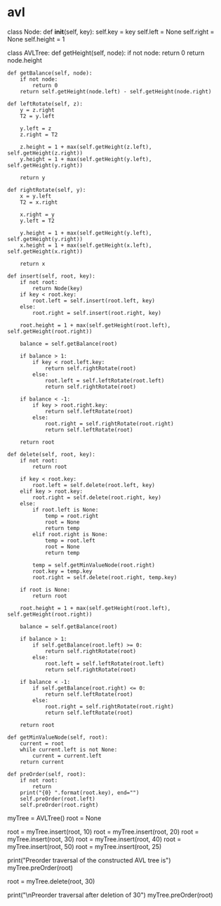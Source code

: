 # avl
class Node:
    def __init__(self, key):
        self.key = key
        self.left = None
        self.right = None
        self.height = 1


class AVLTree:
    def getHeight(self, node):
        if not node:
            return 0
        return node.height

    def getBalance(self, node):
        if not node:
            return 0
        return self.getHeight(node.left) - self.getHeight(node.right)

    def leftRotate(self, z):
        y = z.right
        T2 = y.left

        y.left = z
        z.right = T2

        z.height = 1 + max(self.getHeight(z.left), self.getHeight(z.right))
        y.height = 1 + max(self.getHeight(y.left), self.getHeight(y.right))

        return y

    def rightRotate(self, y):
        x = y.left
        T2 = x.right

        x.right = y
        y.left = T2

        y.height = 1 + max(self.getHeight(y.left), self.getHeight(y.right))
        x.height = 1 + max(self.getHeight(x.left), self.getHeight(x.right))

        return x

    def insert(self, root, key):
        if not root:
            return Node(key)
        if key < root.key:
            root.left = self.insert(root.left, key)
        else:
            root.right = self.insert(root.right, key)

        root.height = 1 + max(self.getHeight(root.left), self.getHeight(root.right))

        balance = self.getBalance(root)

        if balance > 1:
            if key < root.left.key:
                return self.rightRotate(root)
            else:
                root.left = self.leftRotate(root.left)
                return self.rightRotate(root)

        if balance < -1:
            if key > root.right.key:
                return self.leftRotate(root)
            else:
                root.right = self.rightRotate(root.right)
                return self.leftRotate(root)

        return root

    def delete(self, root, key):
        if not root:
            return root

        if key < root.key:
            root.left = self.delete(root.left, key)
        elif key > root.key:
            root.right = self.delete(root.right, key)
        else:
            if root.left is None:
                temp = root.right
                root = None
                return temp
            elif root.right is None:
                temp = root.left
                root = None
                return temp

            temp = self.getMinValueNode(root.right)
            root.key = temp.key
            root.right = self.delete(root.right, temp.key)

        if root is None:
            return root

        root.height = 1 + max(self.getHeight(root.left), self.getHeight(root.right))

        balance = self.getBalance(root)

        if balance > 1:
            if self.getBalance(root.left) >= 0:
                return self.rightRotate(root)
            else:
                root.left = self.leftRotate(root.left)
                return self.rightRotate(root)

        if balance < -1:
            if self.getBalance(root.right) <= 0:
                return self.leftRotate(root)
            else:
                root.right = self.rightRotate(root.right)
                return self.leftRotate(root)

        return root

    def getMinValueNode(self, root):
        current = root
        while current.left is not None:
            current = current.left
        return current

    def preOrder(self, root):
        if not root:
            return
        print("{0} ".format(root.key), end="")
        self.preOrder(root.left)
        self.preOrder(root.right)


myTree = AVLTree()
root = None

root = myTree.insert(root, 10)
root = myTree.insert(root, 20)
root = myTree.insert(root, 30)
root = myTree.insert(root, 40)
root = myTree.insert(root, 50)
root = myTree.insert(root, 25)

print("Preorder traversal of the constructed AVL tree is")
myTree.preOrder(root)

root = myTree.delete(root, 30)

print("\nPreorder traversal after deletion of 30")
myTree.preOrder(root)
